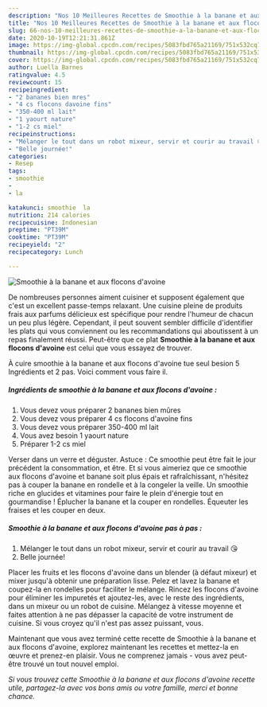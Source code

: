 ```yaml
---
description: "Nos 10 Meilleures Recettes de Smoothie à la banane et aux flocons d&amp;#39;avoine"
title: "Nos 10 Meilleures Recettes de Smoothie à la banane et aux flocons d&amp;#39;avoine"
slug: 66-nos-10-meilleures-recettes-de-smoothie-a-la-banane-et-aux-flocons-d-and-39-avoine
date: 2020-10-19T12:21:31.861Z
image: https://img-global.cpcdn.com/recipes/5083fbd765a21169/751x532cq70/smoothie-a-la-banane-et-aux-flocons-davoine-photo-principale-de-la-recette.jpg
thumbnail: https://img-global.cpcdn.com/recipes/5083fbd765a21169/751x532cq70/smoothie-a-la-banane-et-aux-flocons-davoine-photo-principale-de-la-recette.jpg
cover: https://img-global.cpcdn.com/recipes/5083fbd765a21169/751x532cq70/smoothie-a-la-banane-et-aux-flocons-davoine-photo-principale-de-la-recette.jpg
author: Luella Barnes
ratingvalue: 4.5
reviewcount: 15
recipeingredient:
- "2 bananes bien mres"
- "4 cs flocons davoine fins"
- "350-400 ml lait"
- "1 yaourt nature"
- "1-2 cs miel"
recipeinstructions:
- "Mélanger le tout dans un robot mixeur, servir et courir au travail 😘"
- "Belle journée!"
categories:
- Resep
tags:
- smoothie
- 
- la

katakunci: smoothie  la 
nutrition: 214 calories
recipecuisine: Indonesian
preptime: "PT39M"
cooktime: "PT39M"
recipeyield: "2"
recipecategory: Lunch

---
```



![Smoothie à la banane et aux flocons d&#39;avoine](https://img-global.cpcdn.com/recipes/5083fbd765a21169/751x532cq70/smoothie-a-la-banane-et-aux-flocons-davoine-photo-principale-de-la-recette.jpg)

De nombreuses personnes aiment cuisiner et supposent également que c'est un excellent passe-temps relaxant. Une cuisine pleine de produits frais aux parfums délicieux est spécifique pour rendre l'humeur de chacun un peu plus légère. Cependant, il peut souvent sembler difficile d'identifier les plats qui vous conviennent ou les recommandations qui aboutissent à un repas finalement réussi. Peut-être que ce plat <strong> Smoothie à la banane et aux flocons d&#39;avoine </strong> est celui que vous essayez de trouver.

<!--inarticleads1-->

À cuire smoothie à la banane et aux flocons d&#39;avoine tue seul besion 5 Ingrédients et 2 pas. Voici comment vous faire il.

##### Ingrédients de smoothie à la banane et aux flocons d&#39;avoine :

1. Vous devez vous préparer 2 bananes bien mûres
1. Vous devez vous préparer 4 cs flocons d&#39;avoine fins
1. Vous devez vous préparer 350-400 ml lait
1. Vous avez besoin 1 yaourt nature
1. Préparer 1-2 cs miel


Verser dans un verre et déguster. Astuce : Ce smoothie peut être fait le jour précédent la consommation, et être. Et si vous aimeriez que ce smoothie aux flocons d&#39;avoine et banane soit plus épais et rafraîchissant, n&#39;hésitez pas à couper la banane en rondelle et à la congeler la veille. Un smoothie riche en glucides et vitamines pour faire le plein d&#39;énergie tout en gourmandise ! Éplucher la banane et la couper en rondelles. Équeuter les fraises et les couper en deux. 

<!--inarticleads2-->

##### Smoothie à la banane et aux flocons d&#39;avoine pas à pas :

1. Mélanger le tout dans un robot mixeur, servir et courir au travail 😘
1. Belle journée!


Placer les fruits et les flocons d&#39;avoine dans un blender (à défaut mixeur) et mixer jusqu&#39;à obtenir une préparation lisse. Pelez et lavez la banane et coupez-la en rondelles pour faciliter le mélange. Rincez les flocons d&#39;avoine pour éliminer les impuretés et ajoutez-les, avec le reste des ingrédients, dans un mixeur ou un robot de cuisine. Mélangez à vitesse moyenne et faites attention à ne pas dépasser la capacité de votre instrument de cuisine. Si vous croyez qu&#39;il n&#39;est pas assez puissant, vous. 

<!--inarticleads1-->

<p>
Maintenant que vous avez terminé cette recette de Smoothie à la banane et aux flocons d&#39;avoine, explorez maintenant les recettes et mettez-la en œuvre et prenez-en plaisir. Vous ne comprenez jamais - vous avez peut-être trouvé un tout nouvel emploi.
</p>

<p>
<i>Si vous trouvez cette Smoothie à la banane et aux flocons d&#39;avoine recette utile, partagez-la avec vos bons amis ou votre famille, merci et bonne chance.</i>
</p>
